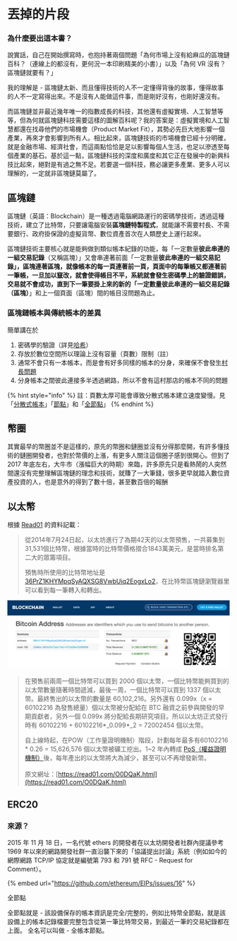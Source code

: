 # 丟掉的片段

### 為什麼要出這本書？

說實話，自己在開始撰寫時，也抱持著兩個問題「為何市場上沒有給麻瓜的區塊鏈百科？（連線上的都沒有，更何況一本印刷精美的小書）」以及「為何 VR 沒有？區塊鏈就要有？」

我的理解是 - 區塊鏈太新、而且懂得技術的人不一定懂得背後的故事，懂得故事的人不一定寫得出來。不是沒有人能做這件事，而是剛好沒有，也剛好還沒有。

而區塊鏈並非最近幾年唯一的指數成長的科技，其他還有虛擬實境、人工智慧等等，但為何就區塊鏈科技需要這樣的圖解百科呢？我的答案是：虛擬實境和人工智慧都還在找尋他們的市場機會（Product Market Fit），其勢必先巨大地影響一個產業，再來才會影響到所有人。相比起來，區塊鏈技術的市場機會已經十分明確，就是金融市場、經濟社會，而這兩點恰恰是足以影響每個人生活，也足以滲透至每個產業的基石。基於這一點，區塊鏈科技的深度和廣度和其它正在發展中的新興科技比起來，絕對是有過之無不足。若要選一個科技，務必讓更多產業、更多人可以理解的，一定就非區塊鏈莫屬了。

## 區塊鏈

區塊鏈（英語：Blockchain）是一種透過電腦網路運行的密碼學技術，透過這種技術，建立了比特幣，只要讓電腦安裝**區塊鏈特製程式**，就能讓不需要村長、不需要銀行、政府掛保證的虛擬貨幣、數位資產首次在人類歷史上運行起來。

區塊鏈技術主要核心就是能夠做到類似帳本紀錄的功能，每「一定數量**彼此串連的一組交易記錄**（又稱區塊）」又會串連著前面「一定數量**彼此串連的一組交易記錄」，**區塊連著區塊，就像帳本的每一頁連著前一頁，頁面中的每筆帳又都連著前一筆帳，一旦加以竄改，就會使得帳目不平，系統就會發生密碼學上的驗證錯誤，交易就不會成功，直到下一筆要掛上來的新的「一定數量**彼此串連的一組交易記錄（區塊）**」和上一個頁面（區塊）間的帳目沒問題為止。

### 區塊鏈帳本與傳統帳本的差異

簡單講在於

1. 密碼學的驗證（詳見[哈希](blockchain-dev/cryptography/hash.md)）
2. 存放於數位空間所以理論上沒有容量（頁數）限制（註）
3. 通常不會只有一本帳本，而是會有好多同樣的帳本的分身，來確保不會發生[村長問題](zhong-xin-hua-ben.md#cun-le)
4. 分身帳本之間彼此連接多半透過網路，所以不會有這村那店的帳本不同的問題

{% hint style="info" %}
註：頁數太厚可能會導致分散式帳本建立速度變慢。見「[分散式帳本](fen-san-shi-ben.md)」「[節點](blockchain-dev/node/)」和「[全節點](blockchain-dev/node/quan.md)」
{% endhint %}

## 幣圈

其實最早的幣圈並不是這樣的，原先的幣圈和鏈圈並沒有分得那麼開，有許多懂技術的鏈圈開發者，也對於幣價的上漲，有更多人關注這個圈子感到很開心。但到了 2017 年底左右，大牛市（漲幅巨大的時期）來臨，許多原先只是看熱鬧的人突然間還沒有完整理解區塊鏈的理念和技術，就賺了一大筆錢，很多更早就踏入數位資產投資的人，也是意外的得到了數十倍，甚至數百倍的報酬

## 以太幣

根據 [Read01](https://read01.com/zh-tw/O0DQaK.html#.W1mW9dgzbQg) 的資料記載：

> 從2014年7月24日起，以太坊進行了為期42天的以太幣預售，一共募集到31,531個比特幣，根據當時的比特幣價格摺合1843萬美元，是當時排名第二大的眾籌項目。
>
> 預售時所使用的比特幣地址是 [36PrZ1KHYMpqSyAQXSG8VwbUiq2EogxLo2](https://www.blockchain.com/btc/address/36PrZ1KHYMpqSyAQXSG8VwbUiq2EogxLo2)，在比特幣區塊鏈瀏覽器里可以看到每一筆轉入和轉出。

![](.gitbook/assets/ying-mu-kuai-zhao-20180726-xia-wu-5.48.49.png)

> 在預售前兩周一個比特幣可以買到 2000 個以太幣，一個比特幣能夠買到的以太幣數量隨著時間遞減，最後一周，一個比特幣可以買到 1337 個以太幣。最終售出的以太幣的數量是 60,102,216。另外還有 0.099x（x = 60102216 為發售總量）個以太幣被分配給在 BTC 融資之前參與開發的早期貢獻者，另外一個 0.099x 將分配給長期研究項目。所以以太坊正式發行時有 60102216 + 60102216\*_0.099\*_2 = 72002454 個以太幣。
>
> 自上線時起，在POW（工作量證明機制）階段，計劃每年最多有60102216 \* 0.26 = 15,626,576 個以太幣被礦工挖出。1\~2 年內轉成 [PoS（權益證明機制）](consensus/pos.md)後，每年產出的以太幣將大為減少，甚至可以不再增發新幣。\
> \
> 原文網址：[https://read01.com/O0DQaK.html](https://read01.com/O0DQaK.html)

## ERC20

### 來源？

2015 年 11 月 18 日，一名代號 ethers 的開發者在以太坊開發者社群內提議參考 1969 年以來的網路開發社群一直沿襲下來的「協議提出討論」系統（例如如今的網際網路 TCP/IP 協定就是編號第 793 和 791 號 RFC - Request for Comment）。

{% embed url="https://github.com/ethereum/EIPs/issues/16" %}

全節點

全節點就是 - 該設備保存的帳本資訊是完全/完整的，例如比特幣全節點，就是該設備上的帳本記錄檔要完整包含從第一筆比特幣交易，到最近一筆的交易紀錄都在上面。 全名可以叫做 - 全帳本節點。

